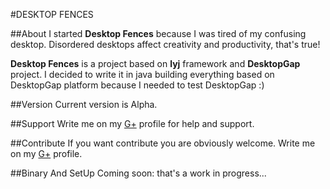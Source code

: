 #DESKTOP FENCES

##About
I started **Desktop Fences** because I was tired of my confusing desktop.
Disordered desktops affect creativity and productivity, that's true!

**Desktop Fences** is a project based on **lyj** framework and **DesktopGap** project.
I decided to write it in java building everything based on DesktopGap platform because I needed to test DesktopGap :)

##Version
Current version is Alpha.

##Support
Write me on my [G+](https://plus.google.com/u/0/+GianAngeloGeminiani) profile for help and support.

##Contribute
If you want contribute you are obviously welcome.
Write me on my [G+](https://plus.google.com/u/0/+GianAngeloGeminiani) profile.

##Binary And SetUp
Coming soon: that's a work in progress...
